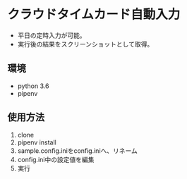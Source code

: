 # クラウドタイムカード自動入力
+ 平日の定時入力が可能。
+ 実行後の結果をスクリーンショットとして取得。

## 環境
+ python 3.6
+ pipenv

## 使用方法
1. clone
2. pipenv install
3. sample.config.iniをconfig.iniへ、リネーム
4. config.ini中の設定値を編集
5. 実行
